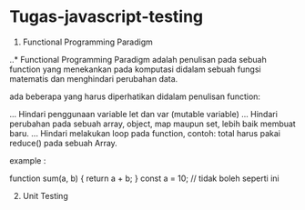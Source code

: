 # Tugas-javascript-testing

1. Functional Programming Paradigm

..* Functional Programming Paradigm adalah penulisan pada sebuah function yang menekankan pada komputasi didalam sebuah fungsi matematis dan menghindari perubahan data.

ada beberapa yang harus diperhatikan didalam penulisan function:

... Hindari penggunaan variable let dan var (mutable variable)
... Hindari perubahan pada sebuah array, object, map maupun set, lebih baik membuat baru.
... Hindari melakukan loop pada function, contoh: total harus pakai reduce() pada sebuah Array.

example :

function sum(a, b) {
  return a + b;
}
const a = 10;         // tidak boleh seperti ini  

2. Unit Testing 



